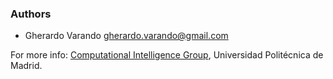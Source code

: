 ### Authors

 - Gherardo Varando <gherardo.varando@gmail.com>


For more info: [Computational Intelligence Group](http://cig.fi.upm.es/), Universidad Politécnica de Madrid.
